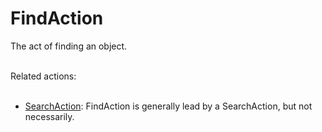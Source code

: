# FindAction

The act of finding an object.<br/><br/>

Related actions:<br/><br/>

<ul>
<li><a class="localLink" href="http://schema.org/SearchAction">SearchAction</a>: FindAction is generally lead by a SearchAction, but not necessarily.</li>
</ul>
